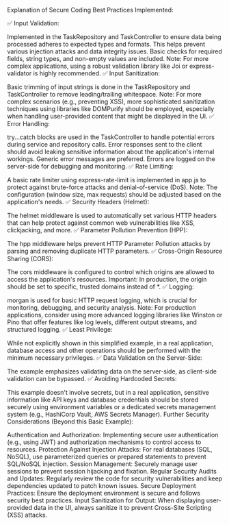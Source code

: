Explanation of Secure Coding Best Practices Implemented:

✅ Input Validation:

Implemented in the TaskRepository and TaskController to ensure data being processed adheres to expected types and formats. This helps prevent various injection attacks and data integrity issues.
Basic checks for required fields, string types, and non-empty values are included.
Note: For more complex applications, using a robust validation library like Joi or express-validator is highly recommended.
✅ Input Sanitization:

Basic trimming of input strings is done in the TaskRepository and TaskController to remove leading/trailing whitespace.
Note: For more complex scenarios (e.g., preventing XSS), more sophisticated sanitization techniques using libraries like DOMPurify should be employed, especially when handling user-provided content that might be displayed in the UI.
✅ Error Handling:

try...catch blocks are used in the TaskController to handle potential errors during service and repository calls.
Error responses sent to the client should avoid leaking sensitive information about the application's internal workings. Generic error messages are preferred.
Errors are logged on the server-side for debugging and monitoring.
✅ Rate Limiting:

A basic rate limiter using express-rate-limit is implemented in app.js to protect against brute-force attacks and denial-of-service (DoS).
Note: The configuration (window size, max requests) should be adjusted based on the application's needs.
✅ Security Headers (Helmet):

The helmet middleware is used to automatically set various HTTP headers that can help protect against common web vulnerabilities like XSS, clickjacking, and more.
✅ Parameter Pollution Prevention (HPP):

The hpp middleware helps prevent HTTP Parameter Pollution attacks by parsing and removing duplicate HTTP parameters.
✅ Cross-Origin Resource Sharing (CORS):

The cors middleware is configured to control which origins are allowed to access the application's resources.
Important: In production, the origin should be set to specific, trusted domains instead of *.
✅ Logging:

morgan is used for basic HTTP request logging, which is crucial for monitoring, debugging, and security analysis.
Note: For production applications, consider using more advanced logging libraries like Winston or Pino that offer features like log levels, different output streams, and structured logging.
✅ Least Privilege:

While not explicitly shown in this simplified example, in a real application, database access and other operations should be performed with the minimum necessary privileges.
✅ Data Validation on the Server-Side:

The example emphasizes validating data on the server-side, as client-side validation can be bypassed.
✅ Avoiding Hardcoded Secrets:

This example doesn't involve secrets, but in a real application, sensitive information like API keys and database credentials should be stored securely using environment variables or a dedicated secrets management system (e.g., HashiCorp Vault, AWS Secrets Manager).
Further Security Considerations (Beyond this Basic Example):

Authentication and Authorization: Implementing secure user authentication (e.g., using JWT) and authorization mechanisms to control access to resources.
Protection Against Injection Attacks: For real databases (SQL, NoSQL), use parameterized queries or prepared statements to prevent SQL/NoSQL injection.
Session Management: Securely manage user sessions to prevent session hijacking and fixation.
Regular Security Audits and Updates: Regularly review the code for security vulnerabilities and keep dependencies updated to patch known issues.
Secure Deployment Practices: Ensure the deployment environment is secure and follows security best practices.
Input Sanitization for Output: When displaying user-provided data in the UI, always sanitize it to prevent Cross-Site Scripting (XSS) attacks.